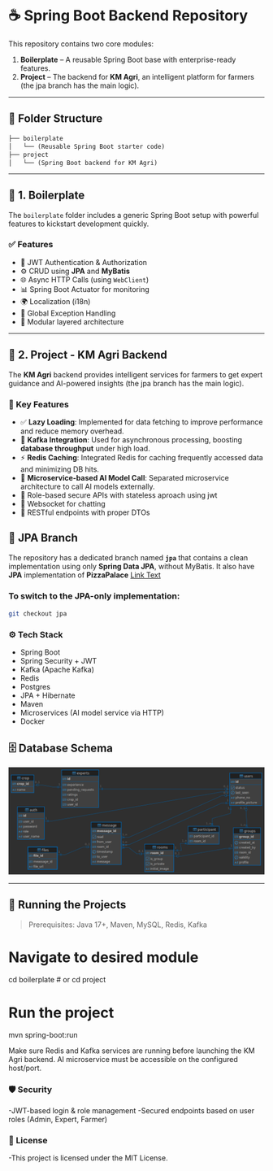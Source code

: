 # ☕ Spring Boot Backend Repository

This repository contains two core modules:

1. **Boilerplate** – A reusable Spring Boot base with enterprise-ready features.
2. **Project** – The backend for **KM Agri**, an intelligent platform for farmers (the jpa branch has the main logic).

---

## 📁 Folder Structure

```text
├── boilerplate
│   └── (Reusable Spring Boot starter code)
├── project
│   └── (Spring Boot backend for KM Agri)
```

---

## 🔧 1. Boilerplate

The `boilerplate` folder includes a generic Spring Boot setup with powerful features to kickstart development quickly.

### ✅ Features

- 🔐 JWT Authentication & Authorization
- ⚙️ CRUD using **JPA** and **MyBatis**
- 🌐 Async HTTP Calls (using `WebClient`)
- 📊 Spring Boot Actuator for monitoring
- 🌍 Localization (i18n)
- 🧪 Global Exception Handling
- 🧱 Modular layered architecture

---

## 🌱 2. Project - KM Agri Backend

The **KM Agri** backend provides intelligent services for farmers to get expert guidance and AI-powered insights (the jpa branch has the main logic).

### 🧩 Key Features

- ✅ **Lazy Loading**: Implemented for data fetching to improve performance and reduce memory overhead.
- 🧵 **Kafka Integration**: Used for asynchronous processing, boosting **database throughput** under high load.
- ⚡ **Redis Caching**: Integrated Redis for caching frequently accessed data and minimizing DB hits.
- 🧠 **Microservice-based AI Model Call**: Separated microservice architecture to call AI models externally.
- 👥 Role-based secure APIs with stateless aproach using jwt 
- 🧵 Websocket for chatting  
- 📄 RESTful endpoints with proper DTOs


## 🌿 JPA Branch

The repository has a dedicated branch named **`jpa`** that contains a clean implementation using only **Spring Data JPA**, without MyBatis.
It also have **JPA** implementation of **PizzaPalace**
[Link Text](https://github.com/Bharatkhalate2121/srpingboot-react)

### To switch to the JPA-only implementation:

```bash
git checkout jpa
```

### ⚙️ Tech Stack

- Spring Boot
- Spring Security + JWT
- Kafka (Apache Kafka)
- Redis
- Postgres
- JPA + Hibernate
- Maven
- Microservices (AI model service via HTTP)
- Docker 

## 🗄️ Database Schema

![KM Agri SQL Diagram](project/Km_Agri/km_agri.png)

---

## 🚀 Running the Projects

> Prerequisites: Java 17+, Maven, MySQL, Redis, Kafka


# Navigate to desired module
cd boilerplate    # or cd project

# Run the project
mvn spring-boot:run

Make sure Redis and Kafka services are running before launching the KM Agri backend.
AI microservice must be accessible on the configured host/port.

### 🛡 Security
-JWT-based login & role management
-Secured endpoints based on user roles (Admin, Expert, Farmer)

### 📄 License
-This project is licensed under the MIT License.
